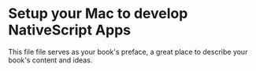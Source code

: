 # Setup your Mac to develop NativeScript Apps

This file file serves as your book's preface, a great place to describe your book's content and ideas.

